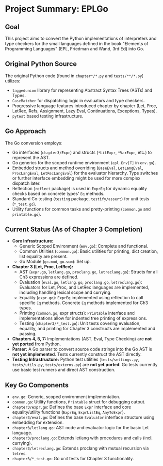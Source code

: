 
# Project Summary: EPLGo

## Goal

This project aims to convert the Python implementations of interpreters and type checkers for the small languages defined in the book "Elements of Programming Languages" (EPL, Friedman and Wand, 3rd Ed) into Go.

## Original Python Source

The original Python code (found in `chapter*/*.py` and `tests/**/*.py`) utilizes:
*   `taggedunion` library for representing Abstract Syntax Trees (ASTs) and Types.
*   `CaseMatcher` for dispatching logic in evaluators and type checkers.
*   Progressive language features introduced chapter by chapter (Let, Proc, LetRec, Refs, Assignment, Lazy Eval, Continuations, Exceptions, Types).
*   `pytest` based testing infrastructure.

## Go Approach

The Go conversion employs:
*   Go interfaces (`chapter3/Expr`) and structs (`*LitExpr`, `*VarExpr`, etc.) to represent the AST.
*   Go generics for the scoped runtime environment (`epl.Env[T]` in `env.go`).
*   Embedded structs and method overriding (`BaseEval`, `LetLangEval`, `ProcLangEval`, `LetRecLangEval`) for the evaluator hierarchy. Type switches or further interface embedding might be used for more complex dispatch later.
*   Reflection (`reflect` package) is used in `ExprEq` for dynamic equality checks based on concrete types' `Eq` methods.
*   Standard Go testing (`testing` package, `testify/assert`) for unit tests (`*_test.go`).
*   Utility functions for common tasks and pretty-printing (`common.go` and `printable.go`).

## Current Status (As of Chapter 3 Completion)

*   **Core Infrastructure:**
    *   Generic Scoped Environment (`env.go`): Complete and functional.
    *   Common Utilities (`common.go`): Basic utilities for printing, dict creation, list equality are present.
    *   Go Module (`go.mod`, `go.sum`): Set up.
*   **Chapter 3 (Let, Proc, LetRec):**
    *   AST (`expr.go`, `letlang.go`, `proclang.go`, `letreclang.go`): Structs for all Ch3 expressions are defined.
    *   Evaluation (`eval.go`, `letlang.go`, `proclang.go`, `letreclang.go`): Evaluators for Let, Proc, and LetRec languages are implemented, including handling lexical scope and currying.
    *   Equality (`expr.go`): `ExprEq` implemented using reflection to call specific `Eq` methods. Concrete `Eq` methods implemented for Ch3 types.
    *   Printing (`common.go`, expr structs): `Printable` interface and implementations allow for indented tree printing of expressions.
    *   Testing (`chapter3/*_test.go`): Unit tests covering evaluation, equality, and printing for Chapter 3 constructs are implemented and passing.
*   **Chapters 4, 5, 7:** Implementations (AST, Eval, Type Checking) are **not yet ported** from Python.
*   **Parser:** A Go parser to convert source code strings into the Go AST is **not yet implemented**. Tests currently construct the AST directly.
*   **Testing Infrastructure:** Python test utilities (`tests/settings.py`, `tests/utils.py`, `tests/externs.py`) are **not yet ported**. Go tests currently use basic test runners and direct AST construction.

## Key Go Components

*   `env.go`: Generic, scoped environment implementation.
*   `common.go`: Utility functions, `Printable` struct for debugging output.
*   `chapter3/expr.go`: Defines the base `Expr` interface and core equality/utility functions (`ExprEq`, `ExprListEq`, `AnyToExpr`).
*   `chapter3/eval.go`: Defines the base `Evaluator` interface structure using embedding for extension.
*   `chapter3/letlang.go`: AST node and evaluator logic for the basic Let language.
*   `chapter3/proclang.go`: Extends letlang with procedures and calls (incl. currying).
*   `chapter3/letreclang.go`: Extends proclang with mutual recursion via `letrec`.
*   `chapter3/*_test.go`: Go unit tests for Chapter 3 functionality.
